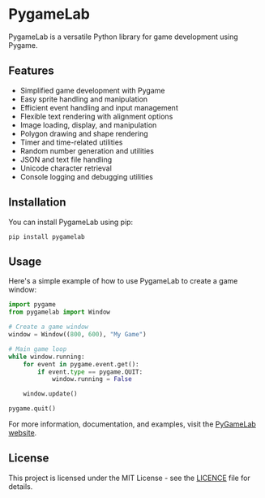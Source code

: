 # PygameLab

PygameLab is a versatile Python library for game development using Pygame.


## Features

- Simplified game development with Pygame
- Easy sprite handling and manipulation
- Efficient event handling and input management
- Flexible text rendering with alignment options
- Image loading, display, and manipulation
- Polygon drawing and shape rendering
- Timer and time-related utilities
- Random number generation and utilities
- JSON and text file handling
- Unicode character retrieval
- Console logging and debugging utilities


## Installation

You can install PygameLab using pip:

`pip install pygamelab`


## Usage

Here's a simple example of how to use PygameLab to create a game window:

```python
import pygame
from pygamelab import Window

# Create a game window
window = Window((800, 600), "My Game")

# Main game loop
while window.running:
    for event in pygame.event.get():
        if event.type == pygame.QUIT:
            window.running = False

    window.update()

pygame.quit()
```

For more information, documentation, and examples, visit the [PyGameLab website](https://pygamelab.feippe.com).


## License
This project is licensed under the MIT License - see the [LICENCE](LICENSE) file for details.

